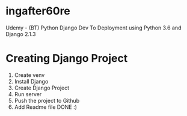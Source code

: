 # ingafter60re
Udemy - (BT) Python Django Dev To Deployment using Python 3.6 and Django 2.1.3
# Creating Django Project
1. Create venv
2. Install Django
3. Create Django Project
4. Run server
5. Push the project to Github
6. Add Readme file
DONE :)
